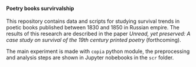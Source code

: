 #### Poetry books survirvalship

This repository contains data and scripts for studying survival trends in poetic books published between 1830 and 1850 in Russian empire. The results of this research are described in the paper *Unread, yet preserved: A case study on survival of the 19th century printed poetry* (forthcoming).  
  
The main experiment is made with `copia` python module, the preprocessing and analysis steps are shown in Jupyter nobebooks in the `scr` folder.  